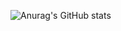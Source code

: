 ![Anurag's GitHub stats](https://github-readme-stats.vercel.app/api?username=konglong2021&show_icons=true&theme=radical)